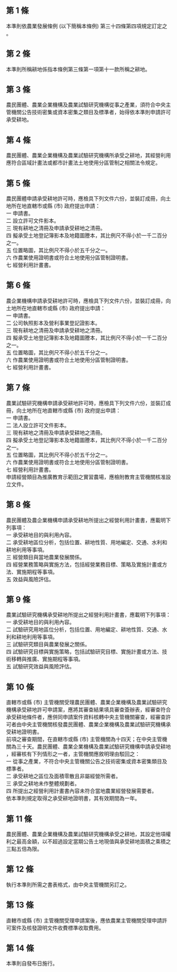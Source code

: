 第 1 條
-------
本準則依農業發展條例 (以下簡稱本條例) 第三十四條第四項規定訂定之  
。

第 2 條
-------
本準則所稱耕地係指本條例第三條第一項第十一款所稱之耕地。

第 3 條
-------
農民團體、農業企業機構及農業試驗研究機構從事之產業，須符合中央主  
管機關公告技術密集或資本密集之類目及標準者，始得依本準則申請許可  
承受耕地。

第 4 條
-------
農民團體、農業企業機構及農業試驗研究機構所承受之耕地，其經營利用  
應符合區域計畫法或都市計畫法土地使用分區管制之相關法令規定。

第 5 條
-------
農民團體申請承受耕地許可時，應檢具下列文件六份，並裝訂成冊，向土  
地所在地直轄市或縣 (市) 政府提出申請：  
一  申請書。  
二  設立許可文件影本。  
三  現有耕地之清冊及申請承受耕地之清冊。  
四  擬承受土地登記簿影本及地籍圖謄本，其比例尺不得小於一千二百分  
    之一。  
五  位置略圖，其比例尺不得小於五千分之一。  
六  作農業使用證明書或符合土地使用分區管制證明書。  
七  經營利用計畫書。

第 6 條
-------
農企業機構申請承受耕地許可時，應檢具下列文件六份，並裝訂成冊，向  
土地所在地直轄市或縣 (市) 政府提出申請：  
一  申請書。  
二  公司執照影本及營利事業登記證影本。  
三  現有耕地之清冊及申請承受耕地之清冊。  
四  擬承受土地登記簿影本及地籍圖謄本，其比例尺不得小於一千二百分  
    之一。  
五  位置略圖，其比例尺不得小於五千分之一。  
六  作農業使用證明書或符合土地使用分區管制證明書。  
七  經營利用計畫書。

第 7 條
-------
農業試驗研究機構申請承受耕地許可時，應檢具下列文件六份，並裝訂成  
冊，向土地所在地直轄市或縣 (市) 政府提出申請：  
一  申請書。  
二  法人設立許可文件影本。  
三  現有耕地之清冊及申請承受耕地之清冊。  
四  擬承受土地登記簿影本及地籍圖謄本，其比例尺不得小於一千二百分  
    之一。  
五  位置略圖，其比例尺不得小於五千分之一。  
六  作農業使用證明書或符合土地使用分區管制證明書。  
七  經營利用計畫書。  
申請經營類目為推廣教育示範田之實習農場，應檢附教育主管機關核准設  
立文件。

第 8 條
-------
農民團體及農企業機構申請承受耕地所提出之經營利用計畫書，應載明下  
列事項：  
一  承受耕地目的與利用內容。  
二  承受耕地區位分析，包括位置、耕地性質、用地編定、交通、水利和  
    耕地利用等事項。  
三  經營類目與當地農業發展關係。  
四  經營業務策略與實施方法，包括經營業務目標、策略及實施計畫或方  
    法、實施期程等事項。  
五  效益與風險評估。

第 9 條
-------
農業試驗研究機構承受耕地所提出之經營利用計畫書，應載明下列事項：  
一  承受耕地目的與利用內容。  
二  試驗研究用地區位分析，包括位置、用地編定、耕地性質、交通、水  
    利和耕地利用等事項。  
三  試驗研究類目與農業發展之關係。  
四  試驗研究目標與實施策略，包括試驗研究目標、實施計畫或方法、技  
    術移轉與推廣、實施期程等事項。  
五  試驗研究效益與風險評估。

第 10 條
--------
直轄市或縣 (市) 主管機關受理農民團體、農業企業機構及農業試驗研究  
機構承受耕地許可申請案，應將其審查結果填具審查簽辦表，經審查符合  
承受耕地條件者，應併同申請案件資料核轉中央主管機關審查，經審查許  
可者由中央主管機關核發農民團體、農業企業機構及農業試驗研究機構承  
受耕地證明書。  
前項之審查期間，在直轄市或縣 (市) 主管機關為十四天；在中央主管機  
關為三十天。農民團體、農業企業機構及農業試驗研究機構申請承受耕地  
，經審核有下列情形之一者，主管機關應敘明理由駁回之：  
一  從事之產業，不符合中央主管機關公告之技術密集或資本密集類目及  
    標準者。  
二  承受耕地之區位及面積零散且非屬經營所需者。  
三  承受之耕地未作整體規劃者。  
四  所提出之經營利用計畫書內容未符合當地農業經營發展需要者。  
依本準則規定取得之承受耕地證明書，其有效期間為一年。

第 11 條
--------
農民團體、農業企業機構及農業試驗研究機構承受之耕地，其設定他項權  
利之最高金額，以不超過設定當期公告土地現值與承受耕地面積之乘積之  
三點五倍為限。

第 12 條
--------
執行本準則所需之書表格式，由中央主管機關另訂之。

第 13 條
--------
直轄市或縣 (市) 主管機關受理申請案後，應依農業主管機關受理申請許  
可案件及核發證明文件收費標準收取費用。

第 14 條
--------
本準則自發布日施行。

